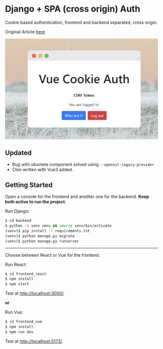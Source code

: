 # Django + SPA (cross origin) Auth

Cookie based authentication, frontend and backend separated, cross origin.

Original Article [here](https://testdriven.io/blog/django-spa-auth/)

<div align="center">
  <img src="./docs/img/logged_vue.png" alt="Logged Vue">
</div>

## Updated

- Bug with obsolete component solved using `--openssl-legacy-provider`
- Clon written with Vue3 added.

## Getting Started

Open a console for the frontend and another one for the backend. **Keep both active to run the project.**

Run Django:

```sh
$ cd backend
$ python -m venv venv && source venv/bin/activate
(venv)$ pip install -r requirements.txt
(venv)$ python manage.py migrate
(venv)$ python manage.py runserver
```

---

Choose between React or Vue for the frontend.

Run React:

```sh
$ cd frontend_react
$ npm install
$ npm start
```

Test at [http://localhost:3000/](http://localhost:3000/).

**or**

Run Vue:

```sh
$ cd frontend_vue
$ npm install
$ npm run dev
```

Test at [http://localhost:5173/](http://localhost:5173/).
